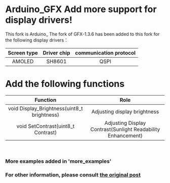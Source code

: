 # Arduino_GFX Add more support for display drivers!

This fork is Arduino_ The fork of GFX-1.3.6 has been added to this fork for the following display drivers：

| Screen type       | Driver chip         |  communication protocol   |  
| :------------------: | :------------------:| :-------------------------------:|   
| AMOLED             | SH8601              | QSPI                                  |   

# Add the following functions

| Function                                                               | Role                  |
| :------------------------------------------------------------: | :------------------------------:| 
| void Display_Brightness(uint8_t brightness)            | Adjusting display brightness     |
| void SetContrast(uint8_t Contrast)      | Adjusting Display Contrast(Sunlight Readability Enhancement)     |

<br />

### More examples added in 'more_examples'
###  For other information, please consult [the original post](./README2.md)

